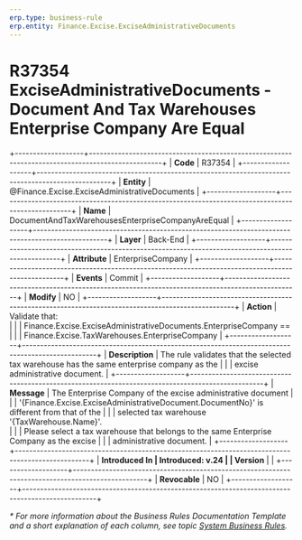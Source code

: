 ```yaml
---
erp.type: business-rule
erp.entity: Finance.Excise.ExciseAdministrativeDocuments
---
```


# R37354 ExciseAdministrativeDocuments - Document And Tax Warehouses Enterprise Company Are Equal

+-------------------+--------------------------------------------------------------------------------------------------+
| **Code**          | R37354                                                                                           |
+-------------------+--------------------------------------------------------------------------------------------------+
| **Entity**        | @Finance.Excise.ExciseAdministrativeDocuments                                                    |
+-------------------+--------------------------------------------------------------------------------------------------+
| **Name**          | DocumentAndTaxWarehousesEnterpriseCompanyAreEqual                                                |
+-------------------+--------------------------------------------------------------------------------------------------+
| **Layer**         | Back-End                                                                                         |
+-------------------+--------------------------------------------------------------------------------------------------+
| **Attribute**     | EnterpriseCompany                                                                                |
+-------------------+--------------------------------------------------------------------------------------------------+
| **Events**        | Commit                                                                                           |
+-------------------+--------------------------------------------------------------------------------------------------+
| **Modify**        | NO                                                                                               |
+-------------------+--------------------------------------------------------------------------------------------------+
| **Action**        | Validate that: <br/>                                                                              |
|                   | Finance.Excise.ExciseAdministrativeDocuments.EnterpriseCompany ==                                |
|                   | Finance.Excise.TaxWarehouses.EnterpriseCompany                                                   |
+-------------------+--------------------------------------------------------------------------------------------------+
| **Description**   | The rule validates that the selected tax warehouse has the same enterprise company as the        |
|                   | excise administrative document.                                                                  |
+-------------------+--------------------------------------------------------------------------------------------------+
| **Message**       | The Enterprise Company of the excise administrative document                                     |
|                   | '{Finance.Excise.ExciseAdministrativeDocument.DocumentNo}' is different from that of the         |
|                   | selected tax warehouse '{TaxWarehouse.Name}'. <br/>                                              |
|                   | Please select a tax warehouse that belongs to the same Enterprise Company as the excise          |
|                   | administrative document.                                                                         |
+-------------------+--------------------------------------------------------------------------------------------------+
| **Introduced In   | Introduced: v.24                                                                                 |
| Version**         |                                                                                                  |
+-------------------+--------------------------------------------------------------------------------------------------+
| **Revocable**     | NO                                                                                               |
+-------------------+--------------------------------------------------------------------------------------------------+

*\* For more information about the Business Rules Documentation Template and a short explanation of each column, see
topic [System Business Rules](../templates/template-description-system-business-rules.md).*
